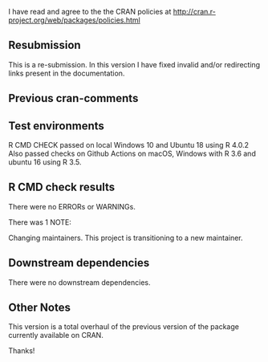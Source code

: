 I have read and agree to the the CRAN policies at
http://cran.r-project.org/web/packages/policies.html


## Resubmission

This is a re-submission. In this version I have fixed invalid and/or redirecting links present in the documentation.



## Previous cran-comments


## Test environments

R CMD CHECK passed on local Windows 10 and Ubuntu 18 using R 4.0.2 
Also passed checks on Github Actions on macOS, Windows with R 3.6
and ubuntu 16 using R 3.5.

## R CMD check results

There were no ERRORs or WARNINGs. 

There was 1 NOTE:

Changing maintainers. This project is transitioning to a new maintainer.

## Downstream dependencies

There were no downstream dependencies.


## Other Notes

This version is a total overhaul of the previous version of the package currently available on CRAN.

Thanks! 
